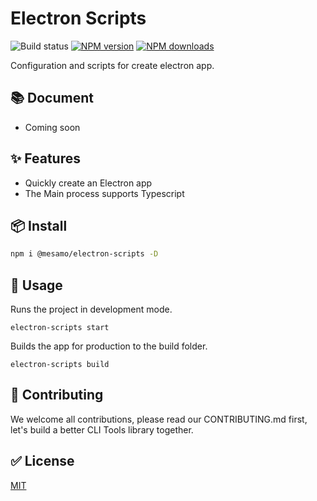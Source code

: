 # Electron Scripts

![Build status][image-1] [![NPM version][image-2]][npm] [![NPM downloads][image-3]][npm]

Configuration and scripts for create electron app.

## 📚 Document

* Coming soon

## ✨ Features

* Quickly create an Electron app
* The Main process supports Typescript


## 📦 Install

```sh
npm i @mesamo/electron-scripts -D
```


## 🔨 Usage

Runs the project in development mode.
```
electron-scripts start
```

Builds the app for production to the build folder.
```
electron-scripts build
```


## 🤝 Contributing

We welcome all contributions, please read our CONTRIBUTING.md first,  
let's build a better CLI Tools library together.


## ✅ License

[MIT](https://github.com/Mesamo/electron-scripts/blob/development/LICENSE)



[npm]: https://www.npmjs.com/package/@mesamo/electron-scripts


[image-1]: https://github.com/Mesamo/electron-scripts/workflows/Windows%20Build/badge.svg

[image-2]: https://img.shields.io/npm/v/@mesamo/electron-scripts.svg

[image-3]: https://img.shields.io/npm/dm/@mesamo/electron-scripts.svg?style=flat

[image-4]: https://github.com/Mesamo/electron-scripts/workflows/Super%20Linter/badge.svg

